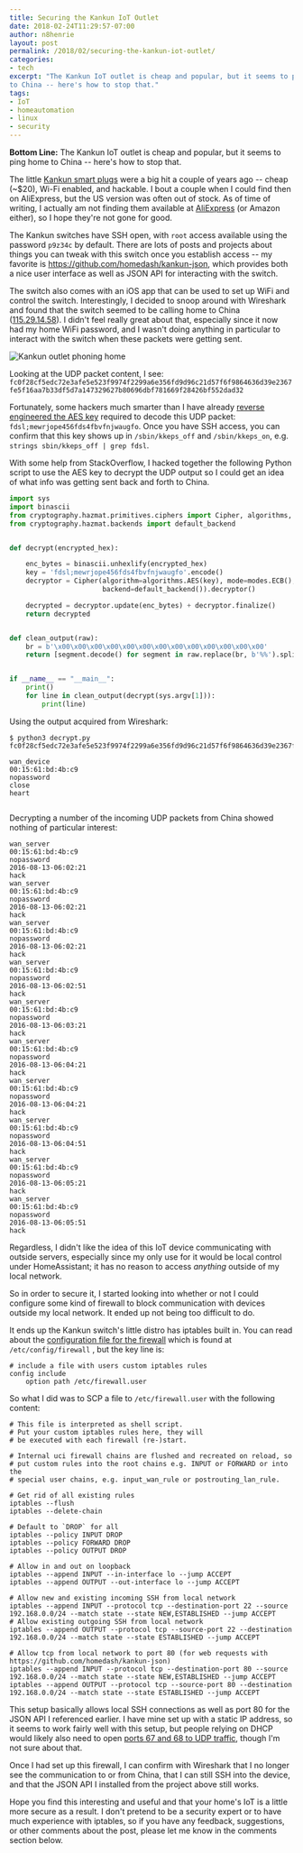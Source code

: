 ```yaml
---
title: Securing the Kankun IoT Outlet
date: 2018-02-24T11:29:57-07:00
author: n8henrie
layout: post
permalink: /2018/02/securing-the-kankun-iot-outlet/
categories:
- tech
excerpt: "The Kankun IoT outlet is cheap and popular, but it seems to ping home
to China -- here's how to stop that."
tags:
- IoT
- homeautomation
- linux
- security
---
```

**Bottom Line:** The Kankun IoT outlet is cheap and popular, but it seems to
ping home to China -- here's how to stop that.
<!--more-->

The little [Kankun smart
plugs](https://www.amazon.com/KanKun-KK-SP3-Wireless-Wi-Fi-Smart/dp/B00OTWK4TW)
were a big hit a couple of years ago -- cheap (~$20), Wi-Fi enabled, and
hackable. I bout a couple when I could find then on AliExpress, but the US
version was often out of stock. As of time of writing, I actually am not
finding them available at
[AliExpress](https://www.aliexpress.com/item/Home-Control-System-KanKun-KK-SP3-Wireless-Wi-Fi-Smart-Plug-App-For-Android-iOS-US/32334356278.html)
(or Amazon either), so I hope they're not gone for good.

The Kankun switches have SSH open, with `root` access available using the
password `p9z34c` by default. There are lots of posts and projects about things
you can tweak with this switch once you establish access -- my favorite is
https://github.com/homedash/kankun-json, which provides both a nice user
interface as well as JSON API for interacting with the switch.

The switch also comes with an iOS app that can be used to set up WiFi and
control the switch. Interestingly, I decided to snoop around with Wireshark and
found that the switch seemed to be calling home to China
([115.29.14.58](https://whois.domaintools.com/115.29.14.58)). I didn't feel
really great about that, especially since it now had my home WiFi password, and
I wasn't doing anything in particular to interact with the switch when these
packets were getting sent.

![Kankun outlet phoning
home](/uploads/2018/02/20180224-wireshark-screenshot.jpg)

Looking at the UDP packet content, I see: 
`fc0f28cf5edc72e3afe5e523f9974f2299a6e356fd9d96c21d57f6f9864636d39e2367fe5f16aa7b33df5d7a147329627b80696dbf781669f28426bf552dad32`

Fortunately, some hackers much smarter than I have already [reverse engineered
the AES key](https://packetstormsecurity.com/files/132210/kankun-disclose.txt)
required to decode this UDP packet: `fdsl;mewrjope456fds4fbvfnjwaugfo`. Once
you have SSH access, you can confirm that this key shows up in
`/sbin/kkeps_off` and `/sbin/kkeps_on`, e.g. `strings sbin/kkeps_off | grep
fdsl`.

With some help from StackOverflow, I hacked together the following Python
script to use the AES key to decrypt the UDP output so I could get an idea of
what info was getting sent back and forth to China.

```python
import sys
import binascii
from cryptography.hazmat.primitives.ciphers import Cipher, algorithms, modes
from cryptography.hazmat.backends import default_backend


def decrypt(encrypted_hex):

    enc_bytes = binascii.unhexlify(encrypted_hex)
    key = 'fdsl;mewrjope456fds4fbvfnjwaugfo'.encode()
    decryptor = Cipher(algorithm=algorithms.AES(key), mode=modes.ECB(),
                       backend=default_backend()).decryptor()

    decrypted = decryptor.update(enc_bytes) + decryptor.finalize()
    return decrypted


def clean_output(raw):
    br = b'\x00\x00\x00\x00\x00\x00\x00\x00\x00\x00\x00\x00\x00'
    return [segment.decode() for segment in raw.replace(br, b'%%').split(b'%')]


if __name__ == "__main__":
    print()
    for line in clean_output(decrypt(sys.argv[1])):
        print(line)
```

Using the output acquired from Wireshark:

```shellsession
$ python3 decrypt.py fc0f28cf5edc72e3afe5e523f9974f2299a6e356fd9d96c21d57f6f9864636d39e2367fe5f16aa7b33df5d7a147329627b80696dbf781669f28426bf552dad32

wan_device
00:15:61:bd:4b:c9
nopassword
close
heart


```

Decrypting a number of the incoming UDP packets from China showed nothing of
particular interest:

```plaintext
wan_server
00:15:61:bd:4b:c9
nopassword
2016-08-13-06:02:21
hack
wan_server
00:15:61:bd:4b:c9
nopassword
2016-08-13-06:02:21
hack
wan_server
00:15:61:bd:4b:c9
nopassword
2016-08-13-06:02:21
hack
wan_server
00:15:61:bd:4b:c9
nopassword
2016-08-13-06:02:51
hack
wan_server
00:15:61:bd:4b:c9
nopassword
2016-08-13-06:03:21
hack
wan_server
00:15:61:bd:4b:c9
nopassword
2016-08-13-06:04:21
hack
wan_server
00:15:61:bd:4b:c9
nopassword
2016-08-13-06:04:21
hack
wan_server
00:15:61:bd:4b:c9
nopassword
2016-08-13-06:04:51
hack
wan_server
00:15:61:bd:4b:c9
nopassword
2016-08-13-06:05:21
hack
wan_server
00:15:61:bd:4b:c9
nopassword
2016-08-13-06:05:51
hack
```

Regardless, I didn't like the idea of this IoT device communicating with
outside servers, especially since my only use for it would be local control
under HomeAssistant; it has no reason to access *anything* outside of my local
network.

So in order to secure it, I started looking into whether or not I could
configure some kind of firewall to block communication with devices outside my
local network. It ended up not being too difficult to do.

It ends up the Kankun switch's little distro has iptables built in. You can
read about the [configuration file for the
firewall](https://wiki.openwrt.org/doc/uci/firewall) which is found at
`/etc/config/firewall` , but the key line is:

```
# include a file with users custom iptables rules
config include
	option path /etc/firewall.user
```

So what I did was to SCP a file to `/etc/firewall.user` with the following
content:

```iptables
# This file is interpreted as shell script.
# Put your custom iptables rules here, they will
# be executed with each firewall (re-)start.

# Internal uci firewall chains are flushed and recreated on reload, so
# put custom rules into the root chains e.g. INPUT or FORWARD or into the
# special user chains, e.g. input_wan_rule or postrouting_lan_rule.

# Get rid of all existing rules
iptables --flush
iptables --delete-chain

# Default to `DROP` for all
iptables --policy INPUT DROP
iptables --policy FORWARD DROP
iptables --policy OUTPUT DROP

# Allow in and out on loopback
iptables --append INPUT --in-interface lo --jump ACCEPT
iptables --append OUTPUT --out-interface lo --jump ACCEPT

# Allow new and existing incoming SSH from local network
iptables --append INPUT --protocol tcp --destination-port 22 --source 192.168.0.0/24 --match state --state NEW,ESTABLISHED --jump ACCEPT
# Allow existing outgoing SSH from local network
iptables --append OUTPUT --protocol tcp --source-port 22 --destination 192.168.0.0/24 --match state --state ESTABLISHED --jump ACCEPT

# Allow tcp from local network to port 80 (for web requests with https://github.com/homedash/kankun-json)
iptables --append INPUT --protocol tcp --destination-port 80 --source 192.168.0.0/24 --match state --state NEW,ESTABLISHED --jump ACCEPT
iptables --append OUTPUT --protocol tcp --source-port 80 --destination 192.168.0.0/24 --match state --state ESTABLISHED --jump ACCEPT
```

This setup basically allows local SSH connections as well as port 80 for the
JSON API I referenced earlier. I have mine set up with a static IP address, so
it seems to work fairly well with this setup, but people relying on DHCP would
likely also need to open [ports 67 and 68 to UDP
traffic](https://www.juniper.net/documentation/en_US/junos/topics/concept/dhcp-extended-firewall-filter-overview.html), though I'm not sure about that.

Once I had set up this firewall, I can confirm with Wireshark that I no longer
see the communication to or from China, that I can still SSH into the device,
and that the JSON API I installed from the project above still works.

Hope you find this interesting and useful and that your home's IoT is a little
more secure as a result. I don't pretend to be a security expert or to have
much experience with iptables, so if you have any feedback, suggestions, or
other comments about the post, please let me know in the comments section
below.
